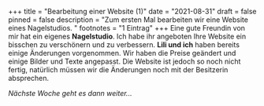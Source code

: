 +++
title = "Bearbeitung einer Website (1)"
date = "2021-08-31"
draft = false
pinned = false
description = "Zum ersten Mal bearbeiten wir eine Website eines Nagelstudios. "
footnotes = "1 Eintrag"
+++
Eine gute Freundin von mir hat ein eigenes **Nagelstudio**. Ich habe ihr angeboten Ihre Website ein bisschen zu verschönern und zu verbessern. **Lili und ich** haben bereits einige Änderungen vorgenommen. Wir haben die Preise geändert und einige Bilder und Texte angepasst. Die Website ist jedoch so noch nicht fertig, natürlich müssen wir die Änderungen noch mit der Besitzerin absprechen. 

*Nächste Woche geht es dann weiter...*